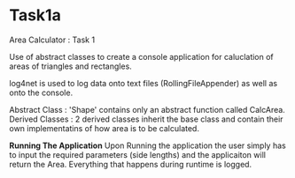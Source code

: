 # Task1a
Area Calculator : Task 1


Use of abstract classes to create a console application for caluclation of areas of triangles and rectangles. 

log4net is used to log data onto text files (RollingFileAppender) as well as onto the console. 

Abstract Class : 'Shape' contains only an abstract function called CalcArea.
Derived Classes : 2 derived classes inherit the base class and contain their own implementatins of how area is to be calculated.




**Running The Application**
Upon Running the application the user simply has to input the required parameters (side lengths) and the applicaiton will return the Area. 
Everything that happens during runtime is logged. 
